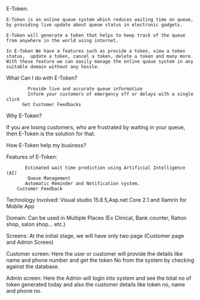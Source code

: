 
E-Token:

	E-Token is an online queue system which reduces waiting time on queue, by providing live update about queue status in electronic gadgets.
  
	E-Token will generate a token that helps to keep track of the queue from anywhere in the world using internet.
  
	In E-Token We have a features such as provide a token, view a token status,  update a token, cancel a token, delete a token and many more. With these feature we can easily manage the online queue system in any suitable domain without any hassle.


What Can I do with E-Token?

         	Provide live and accurate queue information
         	Inform your customers of emergency off or delays with a single click
          Get Customer Feedbacks
            
Why E-Token?

If you are losing customers, who are frustrated by waiting in your queue, then E-Token is the solution for that.
 
How E-Token help my business?

Features of E-Token:

           Estimated wait time prediction using Artificial Intelligence (AI)
        	Queue Management
           Automatic Reminder and Notification system.
       	Customer Feedback


Technology Involved: Visual studio 15.8.5,Asp.net Core 2.1 and Xamrin for Mobile App

Domain: Can be used in Multiple Places (Ex Clinical, Bank counter, Ration shop, salon shop... etc.)

Screens: At the initial stage, we will have only two page (Customer page and Admin Screen)

Customer screen: Here the user or customer will provide the details like name and phone number 
and get the token No from the system by checking against the database.

Admin screen: Here the Admin will login into system and see the total no of token generated today 
and also the customer details like token no, name and phone no.
